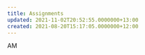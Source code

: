 ```yaml
---
title: Assignments
updated: 2021-11-02T20:52:55.0000000+13:00
created: 2021-08-20T15:17:05.0000000+12:00
---
```


AM
